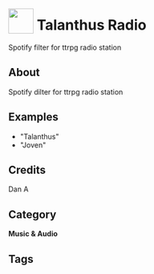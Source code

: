 # <img src="https://raw.githack.com/FortAwesome/Font-Awesome/master/svgs/solid/broadcast-tower.svg" card_color="#FC9009" width="50" height="50" style="vertical-align:bottom"/> Talanthus Radio
Spotify filter for ttrpg radio station

## About
Spotify dilter for ttrpg radio station

## Examples
* "Talanthus"
* "Joven"

## Credits
Dan A

## Category
**Music & Audio**

## Tags

